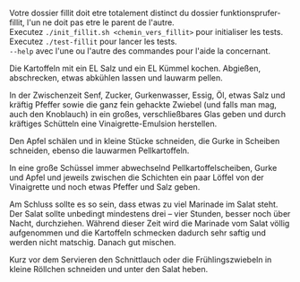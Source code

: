 Votre dossier fillit doit etre totalement distinct du dossier funktionsprufer-fillit, l'un ne doit pas etre le parent de l'autre.  
Executez `./init_fillit.sh <chemin_vers_fillit>` pour initialiser les tests.  
Executez `./test-fillit` pour lancer les tests.  
`--help` avec l'une ou l'autre des commandes pour l'aide la concernant.

Die Kartoffeln mit ein EL Salz und ein EL Kümmel kochen. Abgießen, abschrecken, etwas abkühlen lassen und lauwarm pellen.

In der Zwischenzeit Senf, Zucker, Gurkenwasser, Essig, Öl, etwas Salz und kräftig Pfeffer sowie die ganz fein gehackte Zwiebel (und falls man mag, auch den Knoblauch) in ein großes, verschließbares Glas geben und durch kräftiges Schütteln eine Vinaigrette-Emulsion herstellen.

Den Apfel schälen und in kleine Stücke schneiden, die Gurke in Scheiben schneiden, ebenso die lauwarmen Pellkartoffeln.

In eine große Schüssel immer abwechselnd Pellkartoffelscheiben, Gurke und Apfel und jeweils zwischen die Schichten ein paar Löffel von der Vinaigrette und noch etwas Pfeffer und Salz geben.

Am Schluss sollte es so sein, dass etwas zu viel Marinade im Salat steht. Der Salat sollte unbedingt mindestens drei – vier Stunden, besser noch über Nacht, durchziehen. Während dieser Zeit wird die Marinade vom Salat völlig aufgenommen und die Kartoffeln schmecken dadurch sehr saftig und werden nicht matschig. Danach gut mischen.

Kurz vor dem Servieren den Schnittlauch oder die Frühlingszwiebeln in kleine Röllchen schneiden und unter den Salat heben.
